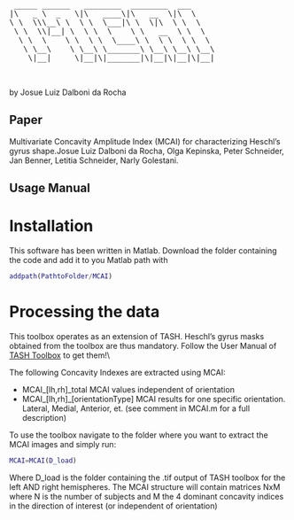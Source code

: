 <pre>

 _____ ______   ________  ________  ___     
|\   _ \  _   \|\   ____\|\   __  \|\  \    
\ \  \\\__\ \  \ \  \___|\ \  \|\  \ \  \   
 \ \  \\|__| \  \ \  \    \ \   __  \ \  \  
  \ \  \    \ \  \ \  \____\ \  \ \  \ \  \ 
   \ \__\    \ \__\ \_______\ \__\ \__\ \__\
    \|__|     \|__|\|_______|\|__|\|__|\|__|
                                            

</pre>
by Josue Luiz Dalboni da Rocha

## Paper

Multivariate Concavity Amplitude Index (MCAI) for characterizing Heschl’s gyrus shape.Josue Luiz Dalboni da Rocha, Olga Kepinska, Peter Schneider, Jan Benner, Letitia Schneider, Narly Golestani.

## Usage Manual

# Installation

This software has been written in Matlab. Download the folder containing the code and add it to you Matlab path with 
```matlab
addpath(PathtoFolder/MCAI)
```

# Processing the data
This toolbox operates as an extension of TASH. Heschl’s gyrus masks obtained from the toolbox are thus mandatory. Follow the User Manual of [TASH Toolbox](https://github.com/golestaniBBLab/TASH) to get them!\

The following Concavity Indexes are extracted using MCAI:

* MCAI_[lh,rh]_total MCAI values independent of orientation 
* MCAI_[lh,rh]_[orientationType] MCAI results for one specific orientation. Lateral, Medial, Anterior, et. (see comment in MCAI.m for a full description)

To use the toolbox navigate to the folder where you want to extract the MCAI images and simply run:
```matlab
MCAI=MCAI(D_load)
```
Where D_load is the folder containing the .tif output of TASH toolbox for the left AND right hemispheres.
The MCAI structure will contain matrices NxM where N is the number of subjects and M the 4 dominant concavity indices in the direction of interest (or independent of orientation)
